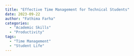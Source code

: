 ```yaml
---
title: "Effective Time Management for Technical Students"
date: 2023-09-22
author: "Fathima Farha"
categories:
  - "Academic Skills"
  - "Productivity"
tags:
  - "Time Management"
  - "Student Life"
---
```


